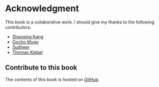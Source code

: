 

# Acknowledgment

This book is a collaborative work. I should give my thanks to the following contributors:

* [Shaoqing Kang](https://github.com/ksq)
* [Gocho Mugo](https://github.com/GochoMugo)
* [Sudheer](https://github.com/sudheerrao07)
* [Thomas Klebel](https://github.com/tklebel)

## Contribute to this book

The contents of this book is hosted on [GitHub](https://github.com/renkun-ken/learnR). 

